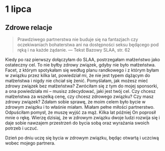 
# 1 lipca

## Zdrowe relacje

> Prawdziwego partnerstwa nie buduje się na fantazjach czy oczekiwaniach bohaterstwa ani na dostępności seksu będącego pod ręką i na każde żądanie. — Tekst Bazowy SLAA, str. 62

Kiedy po raz pierwszy dołączyłam do SLAA, postrzegałam małżeństwo jako ostateczny cel. To nie byłby zdrowy związek, gdyby nie było małżeństwa. Facet, z którym spotykałam się według planu randkowego i z którym byłam w związku przez kilka lat, powiedział mi, że nie jest typem dążącym do małżeństwa i nigdy nie chciał się żenić. Pomyślałam, jak możesz mieć zdrowy związek bez małżeństwa? Zwróciłam się z tym do mojej sponsorki, a ona powiedziała mi – musisz zdecydować, jaki jest twój cel. Czy chcesz małżeństwa za wszelką cenę, czy chcesz zdrowego związku? Czy masz zdrowy związek? Zdałam sobie sprawę, że moim celem było bycie w zdrowym związku i to właśnie miałam. Miałam pełne miłości partnerstwo. Odpuściłam pomysł, że muszę wyjść za mąż. Kilka lat później On poprosił mnie o rękę. Wierzę dzisiaj, że w zdrowym związku dwoje ludzi rozwija się i daje sobie nawzajem przestrzeń do bycia sobą oraz wyrażania swoich potrzeb i uczuć.

Dzień po dniu uczę się bycia w zdrowym związku, będąc otwartą i uczciwą wobec mojego partnera.
